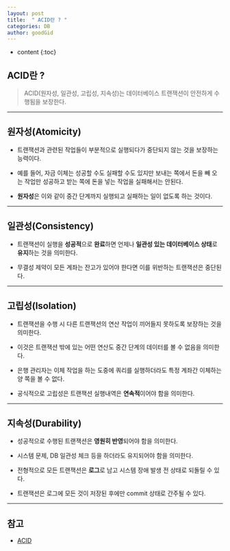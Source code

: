 ```yaml
---
layout: post
title:  " ACID란 ? "
categories: DB
author: goodGid
---
```

* content
{:toc}

## ACID란 ?

> ACID(원자성, 일관성, 고립성, 지속성)는 데이터베이스 트랜잭션이 안전하게 수행됨을 보장한다.







---

## 원자성(Atomicity)

* 트랜잭션과 관련된 작업들이 부분적으로 실행되다가 중단되지 않는 것을 보장하는 능력이다. 

* 예를 들어, 자금 이체는 성공할 수도 실패할 수도 있지만 보내는 쪽에서 돈을 빼 오는 작업만 성공하고 받는 쪽에 돈을 넣는 작업을 실패해서는 안된다. 

* **원자성**은 이와 같이 중간 단계까지 실행되고 실패하는 일이 없도록 하는 것이다.

---


## 일관성(Consistency)

* 트랜잭션이 실행을 **성공적**으로 **완료**하면 언제나 **일관성 있는 데이터베이스 상태**로 **유지**하는 것을 의미한다. 

* 무결성 제약이 모든 계좌는 잔고가 있어야 한다면 이를 위반하는 트랜잭션은 중단된다.

---


## 고립성(Isolation)

* 트랜잭션을 수행 시 다른 트랜잭션의 연산 작업이 끼어들지 못하도록 보장하는 것을 의미한다. 

* 이것은 트랜잭션 밖에 있는 어떤 연산도 중간 단계의 데이터를 볼 수 없음을 의미한다. 

* 은행 관리자는 이체 작업을 하는 도중에 쿼리를 실행하더라도 특정 계좌간 이체하는 양 쪽을 볼 수 없다. 

* 공식적으로 고립성은 트랜잭션 실행내역은 **연속적**이어야 함을 의미한다. 


---

## 지속성(Durability)

* 성공적으로 수행된 트랜잭션은 **영원히 반영**되어야 함을 의미한다. 

* 시스템 문제, DB 일관성 체크 등을 하더라도 유지되어야 함을 의미한다. 

* 전형적으로 모든 트랜잭션은 **로그**로 남고 시스템 장애 발생 전 상태로 되돌릴 수 있다. 

* 트랜잭션은 로그에 모든 것이 저장된 후에만 commit 상태로 간주될 수 있다.





---

## 참고

* [ACID](https://ko.wikipedia.org/wiki/ACID)